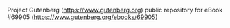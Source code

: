 Project Gutenberg (https://www.gutenberg.org) public repository for
eBook #69905 (https://www.gutenberg.org/ebooks/69905)
